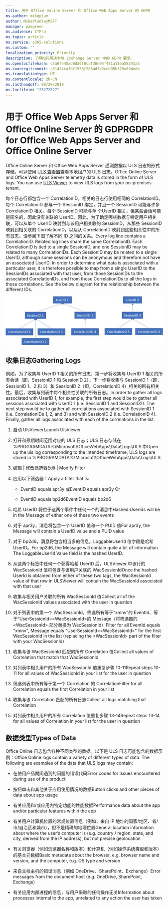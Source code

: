 ```yaml
---
title: 用于 Office Online Server 和 Office Web Apps Server 的 GDPR
ms.author: mikeplum
author: MikePlumleyMSFT
manager: pamgreen
ms.audience: ITPro
ms.topic: article
ms.service: o365-solutions
ms.custom: ''
localization_priority: Priority
description: 了解如何解决本地 Exchange Server 中的 GDPR 要求。
ms.openlocfilehash: c5a0fe45ad0d36f0caf30e04f481a11ea58241a5
ms.sourcegitcommit: c31424cafbf1953f2864d7e2ceb95b329a694edb
ms.translationtype: HT
ms.contentlocale: zh-CN
ms.lasthandoff: 08/29/2018
ms.locfileid: "23272327"
---
```

# <a name="gdpr-for-office-web-apps-server-and-office-online-server"></a><span data-ttu-id="29ff5-103">用于 Office Web Apps Server 和 Office Online Server 的 GDPR</span><span class="sxs-lookup"><span data-stu-id="29ff5-103">GDPR for Office Web Apps Server and Office Online Server</span></span>

<span data-ttu-id="29ff5-p101">Office Online Server 和 Office Web Apps Server 遥测数据以 ULS 日志的形式存储。可以使用 [ULS 查看器](https://www.microsoft.com/en-us/download/details.aspx?id=44020)查看本地租户的 ULS 日志。</span><span class="sxs-lookup"><span data-stu-id="29ff5-p101">Office Online Server and Office Web Apps Server telemetry data is stored in the form of ULS logs. You can use [ULS Viewer](https://www.microsoft.com/en-us/download/details.aspx?id=44020) to view ULS logs from your on-premises tenant.</span></span>

<span data-ttu-id="29ff5-p102">每个日志行都包含一个 CorrelationID。相关的日志行使用相同的 CorrelationID。每个 CorrelationID 都与一个 SessionID 绑定，并且一个 SessionID 可能与许多 CorrelationID 相关。每个 SessionID 可能与单 个UserID 相关，但某些会话可能是匿名的，因此没有关联的 UserID。因此，为了确定哪些数据与特定用户相关联，可以从单个 UserID 映射到与该用户相关联的 SessionID，从那些 SessionID 映射到相关联的 CorrelationID，以及从 CorrelationID 映射到这些相关性中的所有日志。请参阅下图了解不同 ID 之间的关系。</span><span class="sxs-lookup"><span data-stu-id="29ff5-p102">Every log line contains a CorrelationID. Related log lines share the same CorrelationID. Each CorrelationID is tied to a single SessionID, and one SessionID may be related to many CorrelationIDs. Each SessionID may be related to a single UserID, although some sessions can be anonymous and therefore not have an associated UserID. In order to determine what data is associated with a particular user, it is therefore possible to map from a single UserID to the SessionIDs associated with that user, from those SessionIDs to the associated CorrelationIDs, and from those CorrelationIDs to all the logs in those correlations. See the below diagram for the relationship between the different IDs.</span></span>

![](media/gdpr-for-office-online-server-image1.jpg)

## <a name="gathering-logs"></a><span data-ttu-id="29ff5-112">收集日志</span><span class="sxs-lookup"><span data-stu-id="29ff5-112">Gathering Logs</span></span>

<span data-ttu-id="29ff5-p103">例如，为了收集与 UserID 1 相关的所有日志，第一步将收集与 UserID 1 相关的所有会话（即，SessionID 1 和 SessionID 2）。下一步将收集与 SessionID 1（即，SessionID 1、2 和 3）和 SessionID 2（即，CorrelationID 4）相关的所有相关性。最后，收集与列表中每个相关性关联的所有日志。</span><span class="sxs-lookup"><span data-stu-id="29ff5-p103">In order to gather all logs associated with UserID 1, for example, the first step would be to gather all sessions associated with UserID 1 (i.e. SessionID 1 and SessionID2). The next step would be to gather all correlations associated with SessionID 1 (i.e. CorrelationIDs 1, 2, and 3) and with SessionID 2 (i.e. CorrelationID 4). Finally, gather all logs associated with each of the correlations in the list.</span></span>

1.  <span data-ttu-id="29ff5-116">启动 UlsViewer</span><span class="sxs-lookup"><span data-stu-id="29ff5-116">Launch UlsViewer</span></span>

2.  <span data-ttu-id="29ff5-117">打开和预期时间范围对应的 ULS 日志；ULS 日志存储在 %PROGRAMDATA%\\Microsoft\\OfficeWebApps\\Data\\Logs\\ULS 中</span><span class="sxs-lookup"><span data-stu-id="29ff5-117">Open up the uls log corresponding to the intended timeframe; ULS logs are stored in %PROGRAMDATA%\\Microsoft\\OfficeWebApps\\Data\\Logs\\ULS</span></span>

3.  <span data-ttu-id="29ff5-118">编辑 | 修改筛选器</span><span class="sxs-lookup"><span data-stu-id="29ff5-118">Edit | Modify Filter</span></span>

4.  <span data-ttu-id="29ff5-119">应用以下筛选器：</span><span class="sxs-lookup"><span data-stu-id="29ff5-119">Apply a filter that is:</span></span>

    -   <span data-ttu-id="29ff5-120">EventID equals apr3y 或</span><span class="sxs-lookup"><span data-stu-id="29ff5-120">EventID equals apr3y Or</span></span>

    -   <span data-ttu-id="29ff5-121">EventID equals bp2d6</span><span class="sxs-lookup"><span data-stu-id="29ff5-121">EventID equals bp2d6</span></span>

5.  <span data-ttu-id="29ff5-122">哈希 UserID 将位于这两个事件中任何一个的消息中</span><span class="sxs-lookup"><span data-stu-id="29ff5-122">Hashed UserIds will be in the Message of either one of these two events</span></span>

6.  <span data-ttu-id="29ff5-123">对于 apr3y，消息将包含一个 UserID 值和一个 PUID 值</span><span class="sxs-lookup"><span data-stu-id="29ff5-123">For apr3y, the Message will contain a UserID value and a PUID value</span></span>

7.  <span data-ttu-id="29ff5-p104">对于 bp2d6，消息将包含相当多的信息。LoggableUserId 值字段是哈希 UserID。</span><span class="sxs-lookup"><span data-stu-id="29ff5-p104">For bp2d6, the Message will contain quite a bit of information. The LoggableUserId Value field is the hashed UserID.</span></span>

8.  <span data-ttu-id="29ff5-126">从这两个标签中任何一个获得哈希 UserID 后，ULSViewer 中该行的 WacSessionId 值将包含与该用户关联的 WacSessionId</span><span class="sxs-lookup"><span data-stu-id="29ff5-126">Once the hashed UserId is obtained from either of these two tags, the WacSessionId value of that row in ULSViewer will contain the WacSessionId associated with that user</span></span>

9.  <span data-ttu-id="29ff5-127">收集与相关用户关联的所有 WacSessionId 值</span><span class="sxs-lookup"><span data-stu-id="29ff5-127">Collect all of the WacSessionId values associated with the user in question</span></span>

10. <span data-ttu-id="29ff5-128">对于列表中的第一个 WacSessionId，筛选所有等于“xmnv”的 EventId、等于“UserSessionId=\<WacSessionId\>的 Message（将筛选器的 \<WacSessionId\> 部分替换为 WacSessionId）</span><span class="sxs-lookup"><span data-stu-id="29ff5-128">Filter for all EventId equals "xmnv", Message equals "UserSessionId=\<WacSessionId\>" for the first WacSessionId in the list (replacing the \<WacSessionId\> part of the filter with your WacSessionId)</span></span>

11. <span data-ttu-id="29ff5-129">收集与该 WacSessionId 匹配的所有 Correlation 值</span><span class="sxs-lookup"><span data-stu-id="29ff5-129">Collect all values of Correlation that match that WacSessionId</span></span>

12. <span data-ttu-id="29ff5-130">对列表中相关用户的所有 WacSessionId 值重复步骤 10-11</span><span class="sxs-lookup"><span data-stu-id="29ff5-130">Repeat steps 10-11 for all values of WacSessionId in your list for the user in question</span></span>

13. <span data-ttu-id="29ff5-131">筛选列表中所有等于第一个 Correlation 的 Correlation</span><span class="sxs-lookup"><span data-stu-id="29ff5-131">Filter for all Correlation equals the first Correlation in your list</span></span>

14. <span data-ttu-id="29ff5-132">收集与该 Correlation 匹配的所有日志</span><span class="sxs-lookup"><span data-stu-id="29ff5-132">Collect all logs matching that Correlation</span></span>

15. <span data-ttu-id="29ff5-133">对列表中相关用户的所有 Correlation 值重复步骤 13-14</span><span class="sxs-lookup"><span data-stu-id="29ff5-133">Repeat steps 13-14 for all values of Correlation in your list for the user in question</span></span>

## <a name="types-of-data"></a><span data-ttu-id="29ff5-134">数据类型</span><span class="sxs-lookup"><span data-stu-id="29ff5-134">Types of Data</span></span>

<span data-ttu-id="29ff5-p105">Office Online 日志包含各种不同类型的数据。以下是 ULS 日志可能包含的数据示例：</span><span class="sxs-lookup"><span data-stu-id="29ff5-p105">Office Online logs contain a variety of different types of data. The following are examples of the data that ULS logs may contain:</span></span>

-   <span data-ttu-id="29ff5-137">在使用产品期间遇到的问题的错误代码</span><span class="sxs-lookup"><span data-stu-id="29ff5-137">Error codes for issues encountered during use of the product</span></span>

-   <span data-ttu-id="29ff5-138">按钮单击和其他关于应用使用情况的数据</span><span class="sxs-lookup"><span data-stu-id="29ff5-138">Button clicks and other pieces of data about app usage</span></span>

-   <span data-ttu-id="29ff5-139">有关应用和/或应用内特定功能的性能数据</span><span class="sxs-lookup"><span data-stu-id="29ff5-139">Performance data about the app and/or particular features within the app</span></span>

-   <span data-ttu-id="29ff5-140">有关用户计算机位置的常规位置信息（例如，来自 IP 地址的国家/地区、省/市/自治区和城市），但不是精确的地理位置</span><span class="sxs-lookup"><span data-stu-id="29ff5-140">General location information about where the user’s computer is (e.g. country / region, state, and city, derived from the IP address), but not precise geolocation</span></span>

-   <span data-ttu-id="29ff5-141">有关浏览器（例如浏览器名称和版本）和计算机（例如操作系统类型和版本）的基本元数据</span><span class="sxs-lookup"><span data-stu-id="29ff5-141">Basic metadata about the browser, e.g. browser name and version, and the computer, e.g. OS type and version</span></span>

-   <span data-ttu-id="29ff5-142">来自文档主机的错误消息（例如 OneDrive、SharePoint、Exchange）</span><span class="sxs-lookup"><span data-stu-id="29ff5-142">Error messages from the document host (e.g. OneDrive, SharePoint, Exchange)</span></span>

-   <span data-ttu-id="29ff5-143">有关应用内部进程的信息，与用户采取的任何操作无关</span><span class="sxs-lookup"><span data-stu-id="29ff5-143">Information about processes internal to the app, unrelated to any action the user has taken</span></span>
